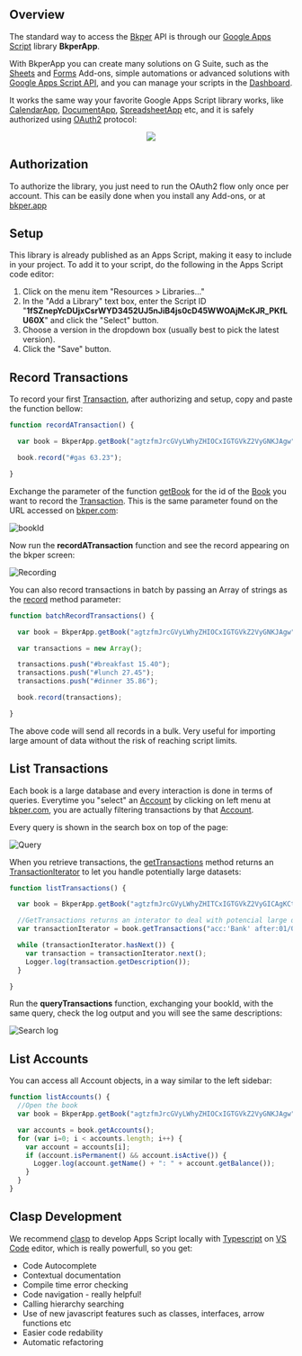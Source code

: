 [Bkper]: https://bkper.com/
[bkper.com]: https://bkper.com

[Google Apps Script]: https://developers.google.com/apps-script/reference/
[OAuth2]: https://oauth.net/2/
[bkper.app]: https://bkper.app

[Dashboard]: https://script.google.com/home
[Book]: https://bkper.com/api/reference/#book
[Account]: https://bkper.com/api/reference/#account
[Transaction]: https://bkper.com/api/reference/#transaction
[TransactionIterator]: https://bkper.com/api/reference/#transactioniterator
[Google Apps Script API]: https://developers.google.com/apps-script/api/

[record]: https://bkper.com/api/reference/#book_record
[getTransactions]: https://bkper.com/api/reference/#book_gettransactions
[getBook]: https://bkper.com/api/reference/#bkperapp_getbook

[CalendarApp]: https://developers.google.com/apps-script/reference/calendar/calendar-app
[DocumentApp]: https://developers.google.com/apps-script/reference/document/document-app
[SpreadsheetApp]: https://developers.google.com/apps-script/reference/spreadsheet/spreadsheet-app

[Sheets]: https://gsuite.google.com/marketplace/app/bkper_sheets/75894855272
[Forms]: https://gsuite.google.com/marketplace/app/bkper_forms/588203895124
[Typescript]: https://developers.google.com/apps-script/guides/typescript
[reference documentation]: https://bkper.com/api/reference/
[VS Code]: https://code.visualstudio.com
[clasp]: https://developers.google.com/apps-script/guides/clasp

## <a name='overview'></a>Overview

The standard way to access the [Bkper] API is through our [Google Apps Script] library **BkperApp**. 

With BkperApp you can create many solutions on G Suite, such as the [Sheets] and [Forms] Add-ons, simple automations or advanced solutions with [Google Apps Script API], and you can manage your scripts in the [Dashboard].

It works the same way your favorite Google Apps Script library works, like [CalendarApp], [DocumentApp], [SpreadsheetApp] etc, and it is safely authorized using [OAuth2] protocol:

<p align="center">
  <img src="https://bkper.com/api/images/BkperApp-overview.png">
</p>


## <a name='authorization'></a>Authorization

To authorize the library, you just need to run the OAuth2 flow only once per account. This can be easily done when you install any Add-ons, or at [bkper.app]


## <a name='setup'></a>Setup

This library is already published as an Apps Script, making it easy to include in your project. To add it to your script, do the following in the Apps Script code editor:

1. Click on the menu item "Resources > Libraries..."
2. In the "Add a Library" text box, enter the Script ID "**1fSZnepYcDUjxCsrWYD3452UJ5nJiB4js0cD45WWOAjMcKJR_PKfLU60X**" and click the "Select" button.
3. Choose a version in the dropdown box (usually best to pick the latest version).
4. Click the "Save" button.



## <a name='record_transactions'></a>Record Transactions


To record your first [Transaction], after authorizing and setup, copy and paste the function bellow:

```javascript
function recordATransaction() {

  var book = BkperApp.getBook("agtzfmJrcGVyLWhyZHIOCxIGTGVkZ2VyGNKJAgw");

  book.record("#gas 63.23");

}
```
Exchange the parameter of the function [getBook] for the id of the [Book] you want to record the [Transaction]. This is the same parameter found on the URL accessed on [bkper.com]:

![bookId](https://bkper.com/api/images/bookId.png)

Now run the **recordATransaction** function and see the record appearing on the bkper screen:

![Recording](https://bkper.com/api/images/recording.png)

You can also record transactions in batch by passing an Array of strings as the [record] method parameter:

```javascript
function batchRecordTransactions() {

  var book = BkperApp.getBook("agtzfmJrcGVyLWhyZHIOCxIGTGVkZ2VyGNKJAgw");

  var transactions = new Array();

  transactions.push("#breakfast 15.40");
  transactions.push("#lunch 27.45");
  transactions.push("#dinner 35.86");

  book.record(transactions);

}
```
The above code will send all records in a bulk. Very useful for importing large amount of data without the risk of reaching script limits.




## <a name='list_transactions'></a>List Transactions


Each book is a large database and every interaction is done in terms of queries. Everytime you "select" an [Account] by clicking on left menu at [bkper.com], you are actually filtering transactions by that [Account].

Every query is shown in the search box on top of the page:

![Query](https://bkper.com/api/images/query.png)

When you retrieve transactions, the [getTransactions] method returns an [TransactionIterator] to let you handle potentially large datasets:

```javascript
function listTransactions() {

  var book = BkperApp.getBook("agtzfmJrcGVyLWhyZHITCxIGTGVkZ2VyGICAgKCtg6MLDA");

  //GetTransactions returns an interator to deal with potencial large datasets
  var transactionIterator = book.getTransactions("acc:'Bank' after:01/04/2014");

  while (transactionIterator.hasNext()) {
    var transaction = transactionIterator.next();
    Logger.log(transaction.getDescription());
  }

}
```

Run the **queryTransactions** function, exchanging your bookId, with the same query, check the log output and you will see the same descriptions:

![Search log](https://bkper.com/api/images/logSearch.png)





## <a name='list_accounts'></a>List Accounts


You can access all Account objects, in a way similar to the left sidebar:
```javascript
function listAccounts() {
  //Open the book
  var book = BkperApp.getBook("agtzfmJrcGVyLWhyZHIOCxIGTGVkZ2VyGNKJAgw");

  var accounts = book.getAccounts();
  for (var i=0; i < accounts.length; i++) {
    var account = accounts[i];
    if (account.isPermanent() && account.isActive()) {
      Logger.log(account.getName() + ": " + account.getBalance());
    }
  }
}
```

## <a name='development'></a>Clasp Development

We recommend [clasp] to develop Apps Script locally with [Typescript] on [VS Code] editor, which is really powerfull, so you get:

 - Code Autocomplete
 - Contextual documentation
 - Compile time error checking
 - Code navigation - really helpful!
 - Calling hierarchy searching
 - Use of new javascript features such as classes, interfaces, arrow functions etc
 - Easier code redability
 - Automatic refactoring


<!-- 
## <a name='samples'></a>Samples


- [BkperCSVExportService](https://github.com/bkper/BkperCSVExportService) - Service to export bkper transactions in CSV format.

- [bkper things](https://github.com/oshliaer/bkper/tree/master/bkper%20things) - Custom action scripts triggered from inside bkper through webhooks -->

